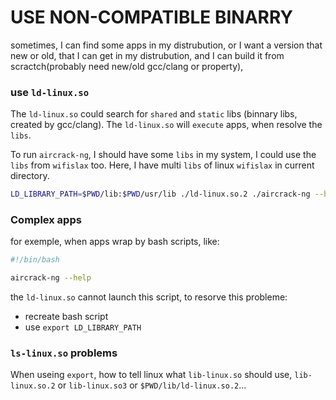 # USE NON-COMPATIBLE BINARRY
sometimes, I can find some apps in my distrubution, or I want a version that new or old, that I can get in my distrubution, and I can build it from scractch(probably need new/old gcc/clang or property),

### use `ld-linux.so`
The `ld-linux.so` could search for `shared` and `static` libs (binnary libs, created by gcc/clang).
The `ld-linux.so` will `execute` apps, when resolve the `libs`.

To run `aircrack-ng`, I should have some `libs` in my system, I could use the `libs` from `wifislax` too.
Here, I have multi `libs` of linux `wifislax` in current directory.
```bash
LD_LIBRARY_PATH=$PWD/lib:$PWD/usr/lib ./ld-linux.so.2 ./aircrack-ng --help
```

### Complex apps
for exemple, when apps wrap by bash scripts, like:
```bash
#!/bin/bash

aircrack-ng --help
```
the `ld-linux.so` cannot launch this script, to resorve this probleme:
  - recreate bash script
  - use `export LD_LIBRARY_PATH`

### `ls-linux.so` problems
When useing `export`, how to tell linux what `lib-linux.so` should use, `lib-linux.so.2` or `lib-linux.so3` or `$PWD/lib/ld-linux.so.2`…
